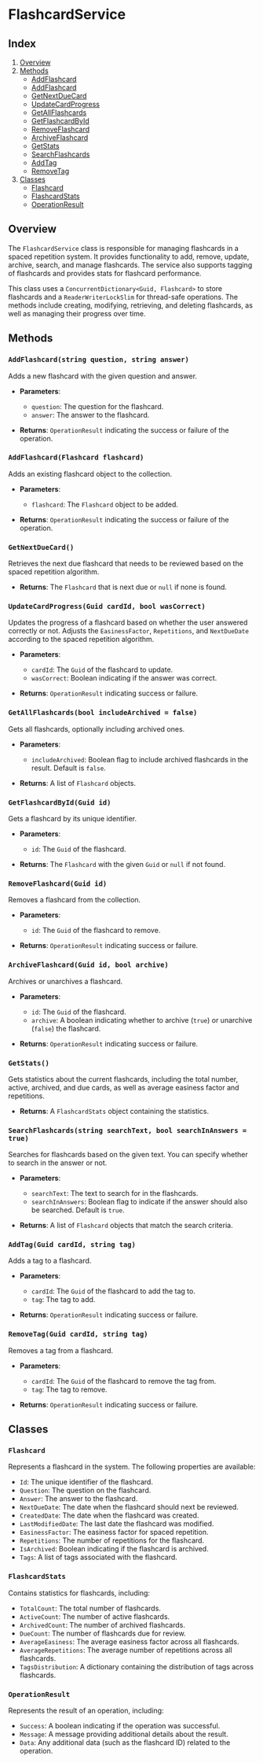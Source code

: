 # FlashcardService

## Index

1. [Overview](#overview)
2. [Methods](#methods)
   - [AddFlashcard](#addflashcardstring-question-string-answer)
   - [AddFlashcard](#addflashcardflashcard-flashcard)
   - [GetNextDueCard](#getnextduecard)
   - [UpdateCardProgress](#updatecardprogressguid-cardid-bool-wascorrect)
   - [GetAllFlashcards](#getallflashcardsbool-includearchived--false)
   - [GetFlashcardById](#getflashcardbyidguid-id)
   - [RemoveFlashcard](#removeflashcardguid-id)
   - [ArchiveFlashcard](#archiveflashcardguid-id-bool-archive)
   - [GetStats](#getstats)
   - [SearchFlashcards](#searchflashcardsstring-searchtext-bool-searchinanswers--true)
   - [AddTag](#addtagguid-cardid-string-tag)
   - [RemoveTag](#removetagguid-cardid-string-tag)
3. [Classes](#classes)
   - [Flashcard](#flashcard)
   - [FlashcardStats](#flashcardstats)
   - [OperationResult](#operationresult)

## Overview

The `FlashcardService` class is responsible for managing flashcards in a spaced repetition system. It provides functionality to add, remove, update, archive, search, and manage flashcards. The service also supports tagging of flashcards and provides stats for flashcard performance.

This class uses a `ConcurrentDictionary<Guid, Flashcard>` to store flashcards and a `ReaderWriterLockSlim` for thread-safe operations. The methods include creating, modifying, retrieving, and deleting flashcards, as well as managing their progress over time.

## Methods

### `AddFlashcard(string question, string answer)`

Adds a new flashcard with the given question and answer.

- **Parameters**:
  - `question`: The question for the flashcard.
  - `answer`: The answer to the flashcard.

- **Returns**: `OperationResult` indicating the success or failure of the operation.

### `AddFlashcard(Flashcard flashcard)`

Adds an existing flashcard object to the collection.

- **Parameters**:
  - `flashcard`: The `Flashcard` object to be added.

- **Returns**: `OperationResult` indicating the success or failure of the operation.

### `GetNextDueCard()`

Retrieves the next due flashcard that needs to be reviewed based on the spaced repetition algorithm.

- **Returns**: The `Flashcard` that is next due or `null` if none is found.

### `UpdateCardProgress(Guid cardId, bool wasCorrect)`

Updates the progress of a flashcard based on whether the user answered correctly or not. Adjusts the `EasinessFactor`, `Repetitions`, and `NextDueDate` according to the spaced repetition algorithm.

- **Parameters**:
  - `cardId`: The `Guid` of the flashcard to update.
  - `wasCorrect`: Boolean indicating if the answer was correct.

- **Returns**: `OperationResult` indicating success or failure.

### `GetAllFlashcards(bool includeArchived = false)`

Gets all flashcards, optionally including archived ones.

- **Parameters**:
  - `includeArchived`: Boolean flag to include archived flashcards in the result. Default is `false`.

- **Returns**: A list of `Flashcard` objects.

### `GetFlashcardById(Guid id)`

Gets a flashcard by its unique identifier.

- **Parameters**:
  - `id`: The `Guid` of the flashcard.

- **Returns**: The `Flashcard` with the given `Guid` or `null` if not found.

### `RemoveFlashcard(Guid id)`

Removes a flashcard from the collection.

- **Parameters**:
  - `id`: The `Guid` of the flashcard to remove.

- **Returns**: `OperationResult` indicating success or failure.

### `ArchiveFlashcard(Guid id, bool archive)`

Archives or unarchives a flashcard.

- **Parameters**:
  - `id`: The `Guid` of the flashcard.
  - `archive`: A boolean indicating whether to archive (`true`) or unarchive (`false`) the flashcard.

- **Returns**: `OperationResult` indicating success or failure.

### `GetStats()`

Gets statistics about the current flashcards, including the total number, active, archived, and due cards, as well as average easiness factor and repetitions.

- **Returns**: A `FlashcardStats` object containing the statistics.

### `SearchFlashcards(string searchText, bool searchInAnswers = true)`

Searches for flashcards based on the given text. You can specify whether to search in the answer or not.

- **Parameters**:
  - `searchText`: The text to search for in the flashcards.
  - `searchInAnswers`: Boolean flag to indicate if the answer should also be searched. Default is `true`.

- **Returns**: A list of `Flashcard` objects that match the search criteria.

### `AddTag(Guid cardId, string tag)`

Adds a tag to a flashcard.

- **Parameters**:
  - `cardId`: The `Guid` of the flashcard to add the tag to.
  - `tag`: The tag to add.

- **Returns**: `OperationResult` indicating success or failure.

### `RemoveTag(Guid cardId, string tag)`

Removes a tag from a flashcard.

- **Parameters**:
  - `cardId`: The `Guid` of the flashcard to remove the tag from.
  - `tag`: The tag to remove.

- **Returns**: `OperationResult` indicating success or failure.

## Classes

### `Flashcard`

Represents a flashcard in the system. The following properties are available:

- `Id`: The unique identifier of the flashcard.
- `Question`: The question on the flashcard.
- `Answer`: The answer to the flashcard.
- `NextDueDate`: The date when the flashcard should next be reviewed.
- `CreatedDate`: The date when the flashcard was created.
- `LastModifiedDate`: The last date the flashcard was modified.
- `EasinessFactor`: The easiness factor for spaced repetition.
- `Repetitions`: The number of repetitions for the flashcard.
- `IsArchived`: Boolean indicating if the flashcard is archived.
- `Tags`: A list of tags associated with the flashcard.

### `FlashcardStats`

Contains statistics for flashcards, including:

- `TotalCount`: The total number of flashcards.
- `ActiveCount`: The number of active flashcards.
- `ArchivedCount`: The number of archived flashcards.
- `DueCount`: The number of flashcards due for review.
- `AverageEasiness`: The average easiness factor across all flashcards.
- `AverageRepetitions`: The average number of repetitions across all flashcards.
- `TagsDistribution`: A dictionary containing the distribution of tags across flashcards.

### `OperationResult`

Represents the result of an operation, including:

- `Success`: A boolean indicating if the operation was successful.
- `Message`: A message providing additional details about the result.
- `Data`: Any additional data (such as the flashcard ID) related to the operation.
